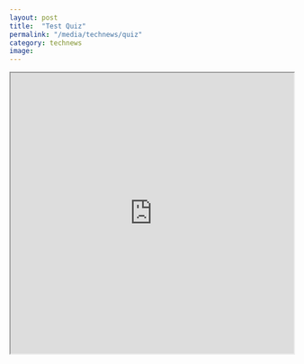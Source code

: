 ```yaml
---
layout: post
title:  "Test Quiz"
permalink: "/media/technews/quiz"
category: technews
image: 
---
```


<iframe src="https://www.checkfirst.gov.sg/c/e68cda54-7be6-4b8f-a143-caac9fdc7eaa" style="width:100%;height:500px"></iframe>

